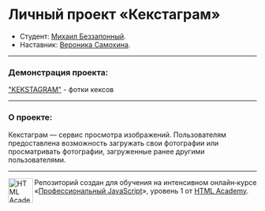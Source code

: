 # Личный проект «Кекстаграм»

* Студент: [Михаил Беззапонный](https://up.htmlacademy.ru/javascript/14/user/782277).
* Наставник: [Вероника Самохина](https://htmlacademy.ru/profile/id7607).

---

### Демонстрация проекта:

["KEKSTAGRAM"](https://michaelbezz.github.io/kekstagram/) - фотки кексов

---

### О проекте:

Кекстаграм — сервис просмотра изображений. Пользователям предоставлена возможность загружать свои фотографии или просматривать фотографии, загруженные ранее другими пользователями.

---

<a href="https://htmlacademy.ru/intensive/javascript"><img align="left" width="50" height="50" alt="HTML Academy" src="https://up.htmlacademy.ru/static/img/intensive/javascript/logo-for-github-2.png"></a>

Репозиторий создан для обучения на интенсивном онлайн‑курсе «[Профессиональный JavaScript](https://htmlacademy.ru/intensive/javascript)», уровень 1 от [HTML Academy](https://htmlacademy.ru).

[travis-image]: https://travis-ci.org/htmlacademy-javascript/782277-kekstagram.svg?branch=master
[travis-url]: https://travis-ci.org/htmlacademy-javascript/782277-kekstagram
